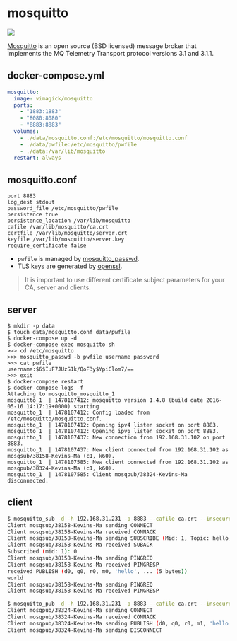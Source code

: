 mosquitto
=========

![](https://badge.imagelayers.io/vimagick/mosquitto:latest.svg)

[Mosquitto][1] is an open source (BSD licensed) message broker that implements
the MQ Telemetry Transport protocol versions 3.1 and 3.1.1.

## docker-compose.yml

```yaml
mosquitto:
  image: vimagick/mosquitto
  ports:
    - "1883:1883"
    - "8080:8080"
    - "8883:8883"
  volumes:
    - ./data/mosquitto.conf:/etc/mosquitto/mosquitto.conf
    - ./data/pwfile:/etc/mosquitto/pwfile
    - ./data:/var/lib/mosquitto
  restart: always
```

## mosquitto.conf

```
port 8883
log_dest stdout
password_file /etc/mosquitto/pwfile
persistence true
persistence_location /var/lib/mosquitto
cafile /var/lib/mosquitto/ca.crt
certfile /var/lib/mosquitto/server.crt
keyfile /var/lib/mosquitto/server.key
require_certificate false
```

- `pwfile` is managed by [mosquitto_passwd][3].
- TLS keys are generated by [openssl][2].

> It is important to use different certificate subject parameters for your CA,
> server and clients.

## server

```
$ mkdir -p data
$ touch data/mosquitto.conf data/pwfile
$ docker-compose up -d
$ docker-compose exec mosquitto sh
>>> cd /etc/mosquitto
>>> mosquitto_passwd -b pwfile username password
>>> cat pwfile
username:$6$IuF7JUzS1k/QoF3y$YpiClom7/==
>>> exit
$ docker-compose restart
$ docker-compose logs -f
Attaching to mosquitto_mosquitto_1
mosquitto_1  | 1478107412: mosquitto version 1.4.8 (build date 2016-05-16 14:17:19+0000) starting
mosquitto_1  | 1478107412: Config loaded from /etc/mosquitto/mosquitto.conf.
mosquitto_1  | 1478107412: Opening ipv4 listen socket on port 8883.
mosquitto_1  | 1478107412: Opening ipv6 listen socket on port 8883.
mosquitto_1  | 1478107437: New connection from 192.168.31.102 on port 8883.
mosquitto_1  | 1478107437: New client connected from 192.168.31.102 as mosqsub/38158-Kevins-Ma (c1, k60).
mosquitto_1  | 1478107585: New client connected from 192.168.31.102 as mosqpub/38324-Kevins-Ma (c1, k60).
mosquitto_1  | 1478107585: Client mosqpub/38324-Kevins-Ma disconnected.
```

## client

```bash
$ mosquitto_sub -d -h 192.168.31.231 -p 8883 --cafile ca.crt --insecure -u username -P password -t hello
Client mosqsub/38158-Kevins-Ma sending CONNECT
Client mosqsub/38158-Kevins-Ma received CONNACK
Client mosqsub/38158-Kevins-Ma sending SUBSCRIBE (Mid: 1, Topic: hello, QoS: 0)
Client mosqsub/38158-Kevins-Ma received SUBACK
Subscribed (mid: 1): 0
Client mosqsub/38158-Kevins-Ma sending PINGREQ
Client mosqsub/38158-Kevins-Ma received PINGRESP
received PUBLISH (d0, q0, r0, m0, 'hello', ... (5 bytes))
world
Client mosqsub/38158-Kevins-Ma sending PINGREQ
Client mosqsub/38158-Kevins-Ma received PINGRESP
```

```bash
$ mosquitto_pub -d -h 192.168.31.231 -p 8883 --cafile ca.crt --insecure -u username -P password -t hello -m world
Client mosqpub/38324-Kevins-Ma sending CONNECT
Client mosqpub/38324-Kevins-Ma received CONNACK
Client mosqpub/38324-Kevins-Ma sending PUBLISH (d0, q0, r0, m1, 'hello', ... (5 bytes))
Client mosqpub/38324-Kevins-Ma sending DISCONNECT
```

[1]: http://mosquitto.org/
[2]: https://mosquitto.org/man/mosquitto-tls-7.html
[3]: https://mosquitto.org/man/mosquitto_passwd-1.html
